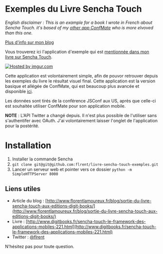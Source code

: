 # Exemples du Livre Sencha Touch
*English disclaimer : This is an example for a book I wrote in French about Sencha Touch. it's based of my [other app ConfMate](https://github.com/flrent/ConfMate) who is more elvoved than this one.*


[Plus d'info sur mon blog](http://www.florentlamoureux.fr/blog/sortie-du-livre-sencha-touch-aux-editions-digit-books/)

Vous trouverez ici l'application d'exemple qui est [mentionnée dans mon livre sur Sencha Touch](http://www.digitbooks.fr/sencha-touch-le-framework-des-applications-mobiles-221.html). 

<a href="http://imgur.com/PJXBe5R"><img src="http://i.imgur.com/PJXBe5R.png" title="Hosted by imgur.com" /></a>

Cette application est volontairement simple, afin de pouvor retrouver depuis les exemples du livre le résultat visuel final.
Cette application est la version basique et allégée de ConfMate, qui est beaucoup plus avancée et disponible [ici](https://github.com/flrent/ConfMate).

Les données sont tirés de la conférence JSConf aux US, après que celle-ci est souhaitée utiliser ConfMate pour son application mobile. 

**NOTE** : L'API Twitter a changé depuis. Il n'est plus possible de l'utiliser sans s'authentifer avec OAuth. J'ai volontairement laisser l'onglet de l'application pour la postérité.

# Installation

1. Installer la commande Sencha
2. `git clone git@git@github.com:flrent/livre-sencha-touch-exemples.git`
3. Lancer un serveur web et pointer vers ce dossier `python -m SimpleHTTPServer 8000`

## Liens utiles
- Article du blog : [http://www.florentlamoureux.fr/blog/sortie-du-livre-sencha-touch-aux-editions-digit-books/](http://www.florentlamoureux.fr/blog/sortie-du-livre-sencha-touch-aux-editions-digit-books/)
- Livre : [http://www.digitbooks.fr/sencha-touch-le-framework-des-applications-mobiles-221.html](http://www.digitbooks.fr/sencha-touch-le-framework-des-applications-mobiles-221.html)
- Twitter : [@flrent](http://twitter.com/flrent)

N'hésitez pas pour toute question.
